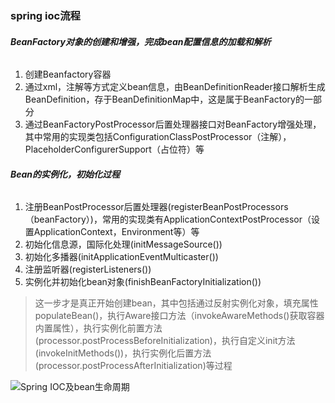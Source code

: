 ### **spring ioc流程**

###### **BeanFactory对象的创建和增强，完成bean配置信息的加载和解析**
1. 创建Beanfactory容器
2. 通过xml，注解等方式定义bean信息，由BeanDefinitionReader接口解析生成BeanDefinition，存于BeanDefinitionMap中，这是属于BeanFactory的一部分
3. 通过BeanFactoryPostProcessor后置处理器接口对BeanFactory增强处理，其中常用的实现类包括ConfigurationClassPostProcessor（注解），PlaceholderConfigurerSupport（占位符）等

###### **Bean的实例化，初始化过程**
1. 注册BeanPostProcessor后置处理器(registerBeanPostProcessors（beanFactory）)，常用的实现类有ApplicationContextPostProcessor（设置ApplicationContext，Environment等）等
2. 初始化信息源，国际化处理(initMessageSource())
3. 初始化多播器(initApplicationEventMulticaster())
4. 注册监听器(registerListeners())
5. 实例化并初始化bean对象(finishBeanFactoryInitialization())
>
>这一步才是真正开始创建bean，其中包括通过反射实例化对象，填充属性populateBean()，执行Aware接口方法（invokeAwareMethods()获取容器内置属性），执行实例化前置方法(processor.postProcessBeforeInitialization)，执行自定义init方法(invokeInitMethods())，执行实例化后置方法(processor.postProcessAfterInitialization)等过程

![Spring IOC及bean生命周期](https://user-images.githubusercontent.com/31581862/129466794-54d732a2-e3a8-47ef-a042-09cd1db3cb76.png)
